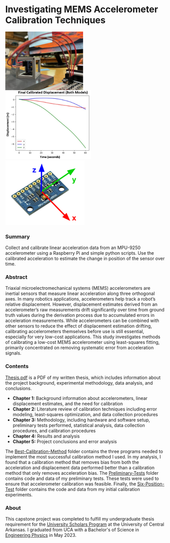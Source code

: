 # Investigating MEMS Accelerometer Calibration Techniques

<img src="https://github.com/willward20/UCA-Honors-Capstone/blob/main/media/connections.jpg" width="245" align="left"/> <img src="https://github.com/willward20/UCA-Honors-Capstone/blob/main/media/Final%20Displacement1024_1.jpg" width="270" /> <img src="https://github.com/willward20/UCA-Honors-Capstone/blob/main/media/IMU_axes.png" width="250" /> 

### Summary

Collect and calibrate linear acceleration data from an MPU-9250 accelerometer using a Raspberry Pi and simple python scripts. Use the calibrated acceleration to estimate the change in position of the sensor over time. 

### Abstract

Triaxial microelectromechanical systems (MEMS) accelerometers are inertial sensors
that measure linear acceleration along three orthogonal axes. In many robotics applications,
accelerometers help track a robot’s relative displacement. However, displacement estimates
derived from an accelerometer’s raw measurements drift significantly over time from ground
truth values during the derivation process due to accumulated errors in acceleration
measurements. While accelerometers can be combined with other sensors to reduce the effect of
displacement estimation drifting, calibrating accelerometers themselves before use is still
essential, especially for very low-cost applications. This study investigates methods of
calibrating a low-cost MEMS accelerometer using least-squares fitting, primarily concentrated
on removing systematic error from acceleration signals.

### Contents

[Thesis.pdf](https://github.com/willward20/UCA-Honors-Capstone/blob/main/Thesis.pdf) is a PDF of my written thesis, which includes information about the project background, experimental methodology, data analysis, and conclusions.
* **Chapter 1:** Background information about accelerometers, linear displacement estimates, and the need for calibration
* **Chapter 2:** Literature review of calibration techniques including error modeling, least-squares optimization, and data collection procedures
* **Chapter 3:** Methodology, including hardware and software setup, preliminary tests performed, statistical analysis, data collection procedures, and calibration procedures
* **Chapter 4:** Results and analysis
* **Chapter 5:** Project conclusions and error analysis

The [Best-Calibration-Method](https://github.com/willward20/UCA-Honors-Capstone/tree/main/Best-Calibration-Method) folder contains the three programs needed to implement the most successful calibration method I used. In my analysis, I found that a calibration method that removes bias from both the acceleration and displacement data performed better than a calibration method that only removes acceleration bias. The [Preliminary-Tests](https://github.com/willward20/UCA-Honors-Capstone/tree/main/Preliminary-Tests) folder contains code and data of my preliminary tests. These tests were used to ensure that accelerometer calibration was feasible. Finally, the [Six-Position-Test](https://github.com/willward20/UCA-Honors-Capstone/tree/main/Six-Position-Test) folder contains the code and data from my initial calibration experiments. 

### About

This capstone project was completed to fulfill my undergraduate thesis requirement for the [University Scholars Program](https://uca.edu/honors/usp/) at the University of Central Arkansas. I graduated from UCA with a Bachelor's of Science in [Engineering Physics](https://uca.edu/physics/engineering-physics/) in May 2023. 
